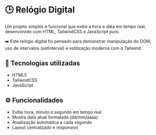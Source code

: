 # 🕒 Relógio Digital

Um projeto simples e funcional que exibe a hora e data em tempo real, desenvolvido com HTML, TailwindCSS e JavaScript puro.

➡️ Este relógio digital foi pensado para demonstrar manipulação do DOM, uso de intervalos (setInterval) e estilização moderna com o Tailwind.

## 🧩 Tecnologias utilizadas
- HTML5
- TailwindCSS
- JavaScript

## ⚙️ Funcionalidades
- Exibe hora, minuto e segundo em tempo real
- Mostra data atual formatada (dd/mm/aaaa)
- Atualização automática a cada segundo
- Layout centralizado e responsivo

